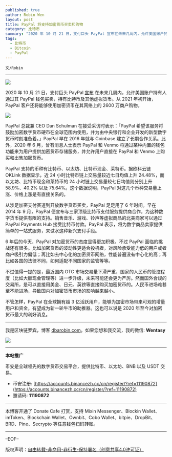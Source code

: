```yaml
---
published: true
author: Robin Wen
layout: post
title: PayPal 将支持加密货币买卖和购物
category: 比特币
summary: "2020 年 10 月 21 日，支付巨头 PayPal 宣布在未来几周内，允许美国账户持有人通过其 PayPal 钱包买卖，持有比特币及其他虚拟货币。从 2021 年初开始，PayPal 客户还将能够使用加密货币在其网络上的 2600 万商户购物。不管怎样，PayPal 在全球拥有超 3 亿活跃用户，能够为加密市场带来可观的增量用户和资金，有望成为新一轮牛市的助推器。这也可以说是 2020 年至今对加密货币最大的利好消息。"
tags:
  - 比特币
  - Bitcoin
  - PayPal
---
```


`文/Robin`

***

![](https://cdn.dbarobin.com/pyvd9xb.png)

2020 年 10 月 21 日，支付巨头 PayPal [宣布](https://newsroom.paypal-corp.com/2020-10-21-PayPal-Launches-New-Service-Enabling-Users-to-Buy-Hold-and-Sell-Cryptocurrency) 在未来几周内，允许美国账户持有人通过其 PayPal 钱包买卖，持有比特币及其他虚拟货币。从 2021 年初开始，PayPal 客户还将能够使用加密货币在其网络上的 2600 万商户购物。

![](https://cdn.dbarobin.com/jgr4wka.png)

PayPal 总裁兼 CEO Dan Schulman 在接受采访时表示：「PayPal 希望该服务将鼓励加密数字货币硬币在全球范围内使用，并为由中央银行和企业开发的新型数字货币时刻准备着。」PayPal 早在 2016 年就与 Coinbase 建立了长期合作关系。此外，2020 年 6 月，曾有消息人士表示 PayPal 和 Venmo 将通过某种内置的钱包功能来为用户提供加密货币存储服务，并允许用户直接在 PayPal 和 Venmo 上购买和出售加密货币。

PayPal 支持的币种有比特币、以太坊、比特币现金、莱特币。据欧科云链 OKLink 数据显示，近 24 小时比特币链上交易量较近七日均值上升 24.48%，而以太坊、比特币现金和莱特币的 24 小时链上交易量较七日均值则分别上升 58.9%、40.2% 以及 75.64%。这个数据说明，PayPal 对这几个币种交易量上涨、价格上涨是有直接关系的。

从涉足加密支付赛道到开放数字货币买卖，PayPal 足足用了 6 年时间。早在 2014 年 9 月，PayPal 便宣布与三家顶级比特币支付服务提供商合作，为这种数字货币提供有限的支持。销售音乐、游戏、铃声等虚拟商品的北美商家可以通过 PayPal Payments Hub 接受比特币付款。PayPal 表示，将为数字商品卖家提供简单的一站式服务，来试水这种新兴支付手段。

6 年后的今天，PayPal 对加密货币的态度显得更加积极。不过 PayPal 面临的挑战还有很多。比如加密货币的波动性更适合投机者，对风险承受能力低的用户或者商户吸引力偏低；再比如去中心化的加密货币网络，性能普遍没有中心化的高；再比如各国的法律不同，如何适配不同国家的监管等等。

不过值得一提的是，最近国内 OTC 市场交易量下滑严重，国家的人民币的管控程度（比如大额现金管理等）进一步升级，未来可能还会更为严厉。然而国外合规的交易所，是可以直接用美金、日元、英镑等直接购买加密货币的。人民币进场难甚至不能进场，导致国内对加密货币市场的影响越来越小。

不管怎样，PayPal 在全球拥有超 3 亿活跃用户，能够为加密市场带来可观的增量用户和资金，有望成为新一轮牛市的助推器。这也可以说是 2020 年至今对加密货币最大的利好消息。

***

我是区块链罗宾，博客 [dbarobin.com](https://dbarobin.com/)。如果您想和我交流，我的微信: **Wentasy**

![](https://cdn.dbarobin.com/v4yywe2.png)

***

**本站推广**

币安是全球领先的数字货币交易平台，提供比特币、以太坊、BNB 以及 USDT 交易。

* 币安注册: [https://accounts.binancezh.cc/cn/register/?ref=11190872](https://accounts.binancezh.cc/cn/register/?ref=11190872)
* 邀请码: **11190872**

***

本博客开通了 Donate Cafe 打赏，支持 Mixin Messenger、Blockin Wallet、imToken、Blockchain Wallet、Ownbit、Cobo Wallet、bitpie、DropBit、BRD、Pine、Secrypto 等任意钱包扫码转账。

<center>
    <div class="--donate-button"
         data-button-id="f8b9df0d-af9a-460d-8258-d3f435445075"
    ></div>
</center>

***

–EOF–

版权声明：[自由转载-非商用-非衍生-保持署名（创意共享4.0许可证）](http://creativecommons.org/licenses/by-nc-nd/4.0/deed.zh)